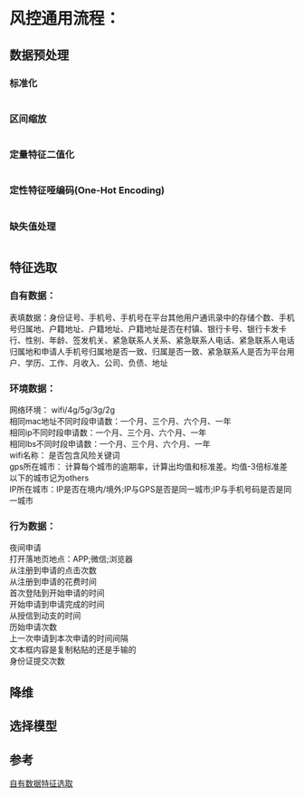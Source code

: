 # 风控通用流程：

## 数据预处理
### 标准化
```

```
### 区间缩放
```
```
### 定量特征二值化
```
```
### 定性特征哑编码(One-Hot Encoding)
```
```
### 缺失值处理
```
```

## 特征选取
### 自有数据：  
表填数据：身份证号、手机号、手机号在平台其他用户通讯录中的存储个数、手机号归属地、户籍地址、户籍地址、户籍地址是否在村镇、银行卡号、银行卡发卡行、性别、年龄、签发机关、紧急联系人关系、紧急联系人电话、紧急联系人电话归属地和申请人手机号归属地是否一致、归属是否一致、紧急联系人是否为平台用户、学历、工作、月收入、公司、负债、地址  
### 环境数据：
网络环境： wifi/4g/5g/3g/2g  
相同mac地址不同时段申请数：一个月、三个月、六个月、一年  
相同ip不同时段申请数：一个月、三个月、六个月、一年  
相同lbs不同时段申请数：一个月、三个月、六个月、一年  
wifi名称： 是否包含风险关键词  
gps所在城市： 计算每个城市的逾期率，计算出均值和标准差。均值-3倍标准差以下的城市记为others  
IP所在城市：IP是否在境内/境外;IP与GPS是否是同一城市;IP与手机号码是否是同一城市
### 行为数据：
夜间申请  
打开落地页地点：APP;微信;浏览器  
从注册到申请的点击次数  
从注册到申请的花费时间  
首次登陆到开始申请的时间  
开始申请到申请完成的时间  
从授信到动支的时间  
历始申请次数  
上一次申请到本次申请的时间间隔  
文本框内容是复制粘贴的还是手输的  
身份证提交次数  
## 降维
## 选择模型
## 


## 参考
[自有数据特征选取](https://zhuanlan.zhihu.com/p/90080389)